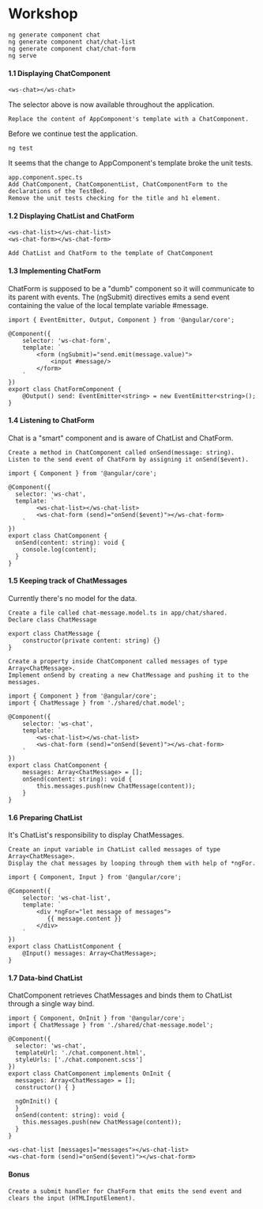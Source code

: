 # Workshop
```
ng generate component chat
ng generate component chat/chat-list
ng generate component chat/chat-form
ng serve
```

#### 1.1 Displaying ChatComponent
```
<ws-chat></ws-chat>
```
The selector above is now available throughout the application.
```
Replace the content of AppComponent's template with a ChatComponent.
```
Before we continue test the application.
```
ng test
```
It seems that the change to AppComponent's template broke the unit tests.
```
app.component.spec.ts
Add ChatComponent, ChatComponentList, ChatComponentForm to the declarations of the TestBed.
Remove the unit tests checking for the title and h1 element.
```

#### 1.2 Displaying ChatList and ChatForm
```
<ws-chat-list></ws-chat-list>
<ws-chat-form></ws-chat-form>
```
```
Add ChatList and ChatForm to the template of ChatComponent
```

#### 1.3 Implementing ChatForm
ChatForm is supposed to be a "dumb" component so it will communicate to its parent with events.
The (ngSubmit) directives emits a send event containing the value of the local template variable #message.
```
import { EventEmitter, Output, Component } from '@angular/core';

@Component({
    selector: 'ws-chat-form',
    template: `
        <form (ngSubmit)="send.emit(message.value)">
            <input #message/>
        </form>
    `
})
export class ChatFormComponent {
    @Output() send: EventEmitter<string> = new EventEmitter<string>();
}
```

#### 1.4 Listening to ChatForm
Chat is a "smart" component and is aware of ChatList and ChatForm.
```
Create a method in ChatComponent called onSend(message: string).
Listen to the send event of ChatForm by assigning it onSend($event).
```
```
import { Component } from '@angular/core';

@Component({
  selector: 'ws-chat',
  template: `
        <ws-chat-list></ws-chat-list>
        <ws-chat-form (send)="onSend($event)"></ws-chat-form>
    `
})
export class ChatComponent {
  onSend(content: string): void {
    console.log(content);
  }
}
```

#### 1.5 Keeping track of ChatMessages
Currently there's no model for the data.
```
Create a file called chat-message.model.ts in app/chat/shared.
Declare class ChatMessage
```
```
export class ChatMessage {
    constructor(private content: string) {}
}
```

```
Create a property inside ChatComponent called messages of type Array<ChatMessage>.
Implement onSend by creating a new ChatMessage and pushing it to the messages.
```

```
import { Component } from '@angular/core';
import { ChatMessage } from './shared/chat.model';

@Component({
    selector: 'ws-chat',
    template: `
        <ws-chat-list></ws-chat-list>
        <ws-chat-form (send)="onSend($event)"></ws-chat-form>
    `
})
export class ChatComponent {
    messages: Array<ChatMessage> = [];
    onSend(content: string): void {
        this.messages.push(new ChatMessage(content));
    }
}
```
#### 1.6 Preparing ChatList
It's ChatList's responsibility to display ChatMessages.
```
Create an input variable in ChatList called messages of type Array<ChatMessage>.
Display the chat messages by looping through them with help of *ngFor.
```

```
import { Component, Input } from '@angular/core';

@Component({
    selector: 'ws-chat-list',
    template: `
        <div *ngFor="let message of messages">
           {{ message.content }}
        </div>
    `
})
export class ChatListComponent {
    @Input() messages: Array<ChatMessage>;
}
```

#### 1.7 Data-bind ChatList
ChatComponent retrieves ChatMessages and binds them to ChatList through a single way bind.

```
import { Component, OnInit } from '@angular/core';
import { ChatMessage } from './shared/chat-message.model';

@Component({
  selector: 'ws-chat',
  templateUrl: './chat.component.html',
  styleUrls: ['./chat.component.scss']
})
export class ChatComponent implements OnInit {
  messages: Array<ChatMessage> = [];
  constructor() { }

  ngOnInit() {
  }
  onSend(content: string): void {
    this.messages.push(new ChatMessage(content));
  }
}

```
```
<ws-chat-list [messages]="messages"></ws-chat-list>
<ws-chat-form (send)="onSend($event)"></ws-chat-form>
```

#### Bonus
```
Create a submit handler for ChatForm that emits the send event and clears the input (HTMLInputElement).
```
